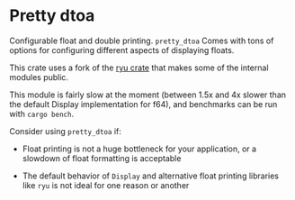 
# Pretty dtoa

Configurable float and double printing. ``pretty_dtoa`` Comes with tons of options for configuring different aspects of displaying floats.

This crate uses a fork of the [ryu crate](https://github.com/dtolnay/ryu) that makes some of the internal modules public.

This module is fairly slow at the moment (between 1.5x and 4x slower than the default Display implementation for f64), and benchmarks can be run with ``cargo bench``.

Consider using ``pretty_dtoa`` if:

* Float printing is not a huge bottleneck for your application, or a slowdown of float formatting is acceptable

* The default behavior of ``Display`` and alternative float printing libraries like ``ryu`` is not ideal for one reason or another


